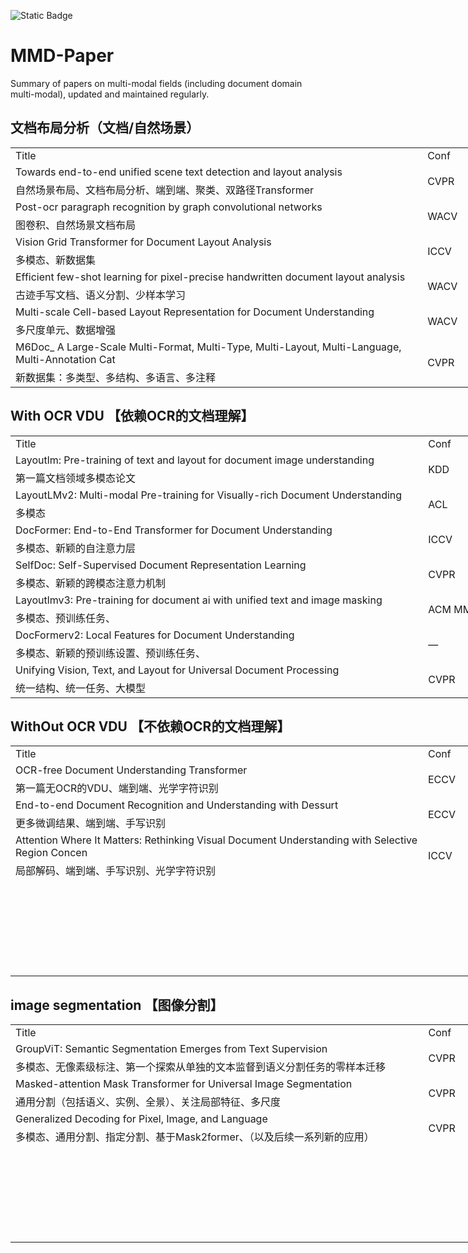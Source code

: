 ![Static Badge](https://img.shields.io/badge/build-paper-brightgreen)

# MMD-Paper
Summary of papers on multi-modal fields (including document domain multi-modal), updated and maintained regularly.

## 文档布局分析（文档/自然场景）
<table width="1263.00" border="0" cellpadding="0" cellspacing="0" style="width:757.80pt;border-collapse:collapse;table-layout:fixed;">
   <colgroup><col width="870" style="mso-width-source:userset;mso-width-alt:25452;">
   <col width="104" style="mso-width-source:userset;mso-width-alt:3042;">
   <col width="102.00" style="mso-width-source:userset;mso-width-alt:2984;">
   <col width="94" style="mso-width-source:userset;mso-width-alt:2750;">
   <col width="93.00" style="mso-width-source:userset;mso-width-alt:2720;">
   </colgroup><tbody><tr height="24" style="height:14.40pt;">
    <td class="xl65" height="24" width="870" style="height:14.40pt;width:522.00pt;" x:str="">Title</td>
    <td class="xl66" width="104" style="width:62.40pt;" x:str="">Conf</td>
    <td class="xl66" width="102.00" style="width:61.20pt;" x:str="">Code</td>
    <td class="xl66" width="94" style="width:56.40pt;" x:str="">Layer</td>
    <td class="xl66" width="93.00" style="width:55.80pt;" x:str="">Recom</td>
   </tr>
   <tr height="24" style="height:14.40pt;">
    <td class="xl67" height="24" style="height:14.40pt;" x:str="">Towards end-to-end unified scene text detection and layout analysis</td>
    <td class="xl68" rowspan="2" style="border-right:none;border-bottom:none;" x:str="">CVPR</td>
    <td class="xl68" rowspan="2" style="border-right:none;border-bottom:none;" x:str="">Code</td>
    <td class="xl68" rowspan="2" style="border-right:none;border-bottom:none;" x:num="">2022</td>
    <td class="xl68" rowspan="2" style="border-right:none;border-bottom:none;" x:num="">4</td>
   </tr>
   <tr height="24" style="height:14.40pt;">
    <td class="xl67" height="24" style="height:14.40pt;" x:str="">自然场景布局、文档布局分析、端到端、聚类、双路径Transformer</td>
   </tr>
   <tr height="24" style="height:14.40pt;">
    <td class="xl67" height="24" style="height:14.40pt;" x:str="">Post-ocr paragraph recognition by graph convolutional networks</td>
    <td class="xl68" rowspan="2" style="border-right:none;border-bottom:none;" x:str="">WACV</td>
    <td class="xl68" rowspan="2" style="border-right:none;border-bottom:none;" x:str="">Code</td>
    <td class="xl68" rowspan="2" style="border-right:none;border-bottom:none;" x:num="">2022</td>
    <td class="xl68" rowspan="2" style="border-right:none;border-bottom:none;" x:num="">4</td>
   </tr>
   <tr height="24" style="height:14.40pt;">
    <td class="xl67" height="24" style="height:14.40pt;" x:str="">图卷积、自然场景文档布局</td>
   </tr>
   <tr height="24" style="height:14.40pt;">
    <td class="xl67" height="24" style="height:14.40pt;" x:str="">Vision Grid Transformer for Document Layout Analysis</td>
    <td class="xl68" rowspan="2" style="border-right:none;border-bottom:none;" x:str="">ICCV</td>
    <td class="xl68" rowspan="2" style="border-right:none;border-bottom:none;" x:str="">Code</td>
    <td class="xl68" rowspan="2" style="border-right:none;border-bottom:none;" x:num="">2023</td>
    <td class="xl68" rowspan="2" style="border-right:none;border-bottom:none;"></td>
   </tr>
   <tr height="24" style="height:14.40pt;">
    <td class="xl67" height="24" style="height:14.40pt;" x:str="">多模态、新数据集</td>
   </tr>
   <tr height="24" style="height:14.40pt;">
    <td class="xl67" height="24" style="height:14.40pt;" x:str="">Efficient few-shot learning for pixel-precise handwritten document layout analysis</td>
    <td class="xl68" rowspan="2" style="border-right:none;border-bottom:none;" x:str="">WACV</td>
    <td class="xl69" rowspan="2" style="border-right:none;border-bottom:none;" x:str="">—</td>
    <td class="xl68" rowspan="2" style="border-right:none;border-bottom:none;" x:num="">2023</td>
    <td class="xl68" rowspan="2" style="border-right:none;border-bottom:none;"></td>
   </tr>
   <tr height="24" style="height:14.40pt;">
    <td class="xl67" height="24" style="height:14.40pt;" x:str="">古迹手写文档、语义分割、少样本学习</td>
   </tr>
   <tr height="24" style="height:14.40pt;">
    <td class="xl67" height="24" style="height:14.40pt;" x:str="">Multi-scale Cell-based Layout Representation for Document Understanding</td>
    <td class="xl68" rowspan="2" style="border-right:none;border-bottom:none;" x:str="">WACV</td>
    <td class="xl68" rowspan="2" style="border-right:none;border-bottom:none;" x:str="">Code</td>
    <td class="xl68" rowspan="2" style="border-right:none;border-bottom:none;" x:num="">2023</td>
    <td class="xl68" rowspan="2" style="border-right:none;border-bottom:none;"></td>
   </tr>
   <tr height="24" style="height:14.40pt;">
    <td class="xl67" height="24" style="height:14.40pt;" x:str="">多尺度单元、数据增强</td>
   </tr>
   <tr height="24" style="height:14.40pt;">
    <td class="xl67" height="24" style="height:14.40pt;" x:str="">M6Doc_ A Large-Scale Multi-Format, Multi-Type, Multi-Layout, Multi-Language, Multi-Annotation Cat<span style="display:none;">egory Dataset for Modern Document Layout Analysis</span></td>
    <td class="xl68" rowspan="2" style="border-right:none;border-bottom:none;" x:str="">CVPR</td>
    <td class="xl68" rowspan="2" style="border-right:none;border-bottom:none;" x:str="">Code</td>
    <td class="xl68" rowspan="2" style="border-right:none;border-bottom:none;" x:num="">2023</td>
    <td class="xl68" rowspan="2" style="border-right:none;border-bottom:none;"></td>
   </tr>
   <tr height="24" style="height:14.40pt;">
    <td class="xl67" height="24" style="height:14.40pt;" x:str="">新数据集：多类型、多结构、多语言、多注释</td>
   </tr>
   <!--[if supportMisalignedColumns]-->
    <tr width="0" style="display:none;">
     <td width="870" style="width:522;"></td>
     <td width="104" style="width:62;"></td>
     <td width="102" style="width:61;"></td>
     <td width="94" style="width:56;"></td>
     <td width="93" style="width:56;"></td>
    </tr>
   <!--[endif]-->
  </tbody></table>

## With OCR VDU 【依赖OCR的文档理解】
<table width="1263.00" border="0" cellpadding="0" cellspacing="0" style="width:757.80pt;border-collapse:collapse;table-layout:fixed;">
   <colgroup><col width="870" style="mso-width-source:userset;mso-width-alt:25452;">
   <col width="104" style="mso-width-source:userset;mso-width-alt:3042;">
   <col width="102.00" style="mso-width-source:userset;mso-width-alt:2984;">
   <col width="94" style="mso-width-source:userset;mso-width-alt:2750;">
   <col width="93.00" style="mso-width-source:userset;mso-width-alt:2720;">
   </colgroup><tbody><tr height="24" style="height:14.40pt;">
    <td class="xl65" height="24" width="870" style="height:14.40pt;width:522.00pt;" x:str="">Title</td>
    <td class="xl66" width="104" style="width:62.40pt;" x:str="">Conf</td>
    <td class="xl66" width="102.00" style="width:61.20pt;" x:str="">Code</td>
    <td class="xl66" width="94" style="width:56.40pt;" x:str="">Layer</td>
    <td class="xl66" width="93.00" style="width:55.80pt;" x:str="">Recom</td>
   </tr>
   <tr height="24" style="height:14.40pt;">
    <td class="xl67" height="24" style="height:14.40pt;" x:str="">Layoutlm: Pre-training of text and layout for document image understanding</td>
    <td class="xl68" rowspan="2" style="border-right:none;border-bottom:none;" x:str="">KDD</td>
    <td class="xl68" rowspan="2" style="border-right:none;border-bottom:none;" x:str="">Code</td>
    <td class="xl68" rowspan="2" style="border-right:none;border-bottom:none;" x:num="">2020</td>
    <td class="xl68" rowspan="2" style="border-right:none;border-bottom:none;" x:num="">2</td>
   </tr>
   <tr height="24" style="height:14.40pt;">
    <td class="xl67" height="24" style="height:14.40pt;" x:str="">第一篇文档领域多模态论文</td>
   </tr>
   <tr height="24" style="height:14.40pt;">
    <td class="xl67" height="24" style="height:14.40pt;" x:str="">LayoutLMv2: Multi-modal Pre-training for Visually-rich Document Understanding</td>
    <td class="xl68" rowspan="2" style="border-right:none;border-bottom:none;" x:str="">ACL</td>
    <td class="xl68" rowspan="2" style="border-right:none;border-bottom:none;" x:str="">Code</td>
    <td class="xl68" rowspan="2" style="border-right:none;border-bottom:none;" x:num="">2021</td>
    <td class="xl68" rowspan="2" style="border-right:none;border-bottom:none;" x:num="">2</td>
   </tr>
   <tr height="24" style="height:14.40pt;">
    <td class="xl67" height="24" style="height:14.40pt;" x:str="">多模态</td>
   </tr>
   <tr height="24" style="height:14.40pt;">
    <td class="xl67" height="24" style="height:14.40pt;" x:str="">DocFormer: End-to-End Transformer for Document Understanding</td>
    <td class="xl68" rowspan="2" style="border-right:none;border-bottom:none;" x:str="">ICCV</td>
    <td class="xl68" rowspan="2" style="border-right:none;border-bottom:none;" x:str="">非官方</td>
    <td class="xl68" rowspan="2" style="border-right:none;border-bottom:none;" x:num="">2021</td>
    <td class="xl68" rowspan="2" style="border-right:none;border-bottom:none;" x:num="">2</td>
   </tr>
   <tr height="24" style="height:14.40pt;">
    <td class="xl67" height="24" style="height:14.40pt;" x:str="">多模态、新颖的自注意力层</td>
   </tr>
   <tr height="24" style="height:14.40pt;">
    <td class="xl67" height="24" style="height:14.40pt;" x:str="">SelfDoc: Self-Supervised Document Representation Learning</td>
    <td class="xl68" rowspan="2" style="border-right:none;border-bottom:none;" x:str="">CVPR</td>
    <td class="xl68" rowspan="2" style="border-right:none;border-bottom:none;" x:str="">Code</td>
    <td class="xl68" rowspan="2" style="border-right:none;border-bottom:none;" x:num="">2021</td>
    <td class="xl68" rowspan="2" style="border-right:none;border-bottom:none;" x:num="">2</td>
   </tr>
   <tr height="24" style="height:14.40pt;">
    <td class="xl67" height="24" style="height:14.40pt;" x:str="">多模态、新颖的跨模态注意力机制</td>
   </tr>
   <tr height="24" style="height:14.40pt;">
    <td class="xl67" height="24" style="height:14.40pt;" x:str="">Layoutlmv3: Pre-training for document ai with unified text and image masking</td>
    <td class="xl68" rowspan="2" style="border-right:none;border-bottom:none;" x:str="">ACM MM</td>
    <td class="xl68" rowspan="2" style="border-right:none;border-bottom:none;" x:str="">Code</td>
    <td class="xl68" rowspan="2" style="border-right:none;border-bottom:none;" x:num="">2022</td>
    <td class="xl68" rowspan="2" style="border-right:none;border-bottom:none;" x:num="">4</td>
   </tr>
   <tr height="24" style="height:14.40pt;">
    <td class="xl67" height="24" style="height:14.40pt;" x:str="">多模态、预训练任务、</td>
   </tr>
   <tr height="24" style="height:14.40pt;">
    <td class="xl67" height="24" style="height:14.40pt;" x:str="">DocFormerv2: Local Features for Document Understanding</td>
    <td class="xl69" rowspan="2" style="border-right:none;border-bottom:none;" x:str="">—</td>
    <td class="xl69" rowspan="2" style="border-right:none;border-bottom:none;" x:str="">—</td>
    <td class="xl68" rowspan="2" style="border-right:none;border-bottom:none;" x:num="">2023</td>
    <td class="xl68" rowspan="2" style="border-right:none;border-bottom:none;" x:num="">4</td>
   </tr>
   <tr height="24" style="height:14.40pt;">
    <td class="xl67" height="24" style="height:14.40pt;" x:str="">多模态、新颖的预训练设置、预训练任务、</td>
   </tr>
   <tr height="24" style="height:14.40pt;">
    <td class="xl67" height="24" style="height:14.40pt;" x:str="">Unifying Vision, Text, and Layout for Universal Document Processing</td>
    <td class="xl68" rowspan="2" style="border-right:none;border-bottom:none;" x:str="">CVPR</td>
    <td class="xl68" rowspan="2" style="border-right:none;border-bottom:none;" x:str="">Code</td>
    <td class="xl68" rowspan="2" style="border-right:none;border-bottom:none;" x:num="">2023</td>
    <td class="xl68" rowspan="2" style="border-right:none;border-bottom:none;" x:num="">5</td>
   </tr>
   <tr height="24" style="height:14.40pt;">
    <td class="xl67" height="24" style="height:14.40pt;" x:str="">统一结构、统一任务、大模型</td>
   </tr>
   <!--[if supportMisalignedColumns]-->
    <tr width="0" style="display:none;">
     <td width="870" style="width:522;"></td>
     <td width="104" style="width:62;"></td>
     <td width="102" style="width:61;"></td>
     <td width="94" style="width:56;"></td>
     <td width="93" style="width:56;"></td>
    </tr>
   <!--[endif]-->
  </tbody></table>

## WithOut OCR VDU 【不依赖OCR的文档理解】
<table width="1263.00" border="0" cellpadding="0" cellspacing="0" style="width:757.80pt;border-collapse:collapse;table-layout:fixed;">
   <colgroup><col width="870" style="mso-width-source:userset;mso-width-alt:25452;">
   <col width="104" style="mso-width-source:userset;mso-width-alt:3042;">
   <col width="102.00" style="mso-width-source:userset;mso-width-alt:2984;">
   <col width="94" style="mso-width-source:userset;mso-width-alt:2750;">
   <col width="93.00" style="mso-width-source:userset;mso-width-alt:2720;">
   </colgroup><tbody><tr height="24" style="height:14.40pt;">
    <td class="xl65" height="24" width="870" style="height:14.40pt;width:522.00pt;" x:str="">Title</td>
    <td class="xl66" width="104" style="width:62.40pt;" x:str="">Conf</td>
    <td class="xl66" width="102.00" style="width:61.20pt;" x:str="">Code</td>
    <td class="xl66" width="94" style="width:56.40pt;" x:str="">Layer</td>
    <td class="xl66" width="93.00" style="width:55.80pt;" x:str="">Recom</td>
   </tr>
   <tr height="24" style="height:14.40pt;">
    <td class="xl67" height="24" style="height:14.40pt;" x:str="">OCR-free Document Understanding Transformer</td>
    <td class="xl68" rowspan="2" style="border-right:none;border-bottom:none;" x:str="">ECCV</td>
    <td class="xl68" rowspan="2" style="border-right:none;border-bottom:none;" x:str="">Code</td>
    <td class="xl68" rowspan="2" style="border-right:none;border-bottom:none;" x:num="">2022</td>
    <td class="xl68" rowspan="2" style="border-right:none;border-bottom:none;" x:num="">4</td>
   </tr>
   <tr height="24" style="height:14.40pt;">
    <td class="xl67" height="24" style="height:14.40pt;" x:str="">第一篇无OCR的VDU、端到端、光学字符识别</td>
   </tr>
   <tr height="24" style="height:14.40pt;">
    <td class="xl67" height="24" style="height:14.40pt;" x:str="">End-to-end Document Recognition and Understanding with Dessurt</td>
    <td class="xl68" rowspan="2" style="border-right:none;border-bottom:none;" x:str="">ECCV</td>
    <td class="xl68" rowspan="2" style="border-right:none;border-bottom:none;" x:str="">Code</td>
    <td class="xl68" rowspan="2" style="border-right:none;border-bottom:none;" x:num="">2022</td>
    <td class="xl68" rowspan="2" style="border-right:none;border-bottom:none;" x:num="">3</td>
   </tr>
   <tr height="24" style="height:14.40pt;">
    <td class="xl67" height="24" style="height:14.40pt;" x:str="">更多微调结果、端到端、手写识别</td>
   </tr>
   <tr height="24" style="height:14.40pt;">
    <td class="xl67" height="24" style="height:14.40pt;" x:str="">Attention Where It Matters: Rethinking Visual Document Understanding with Selective Region Concen<span style="display:none;">tration</span></td>
    <td class="xl68" rowspan="2" style="border-right:none;border-bottom:none;" x:str="">ICCV</td>
    <td class="xl69" rowspan="2" style="border-right:none;border-bottom:none;" x:str="">—</td>
    <td class="xl68" rowspan="2" style="border-right:none;border-bottom:none;" x:num="">2023</td>
    <td class="xl68" rowspan="2" style="border-right:none;border-bottom:none;" x:num="">5</td>
   </tr>
   <tr height="24" style="height:14.40pt;">
    <td class="xl67" height="24" style="height:14.40pt;" x:str="">局部解码、端到端、手写识别、光学字符识别</td>
   </tr>
   <tr height="24" style="height:14.40pt;">
    <td class="xl67" height="24" style="height:14.40pt;"></td>
    <td class="xl68" rowspan="2" style="border-right:none;border-bottom:none;"></td>
    <td class="xl68" rowspan="2" style="border-right:none;border-bottom:none;"></td>
    <td class="xl68" rowspan="2" style="border-right:none;border-bottom:none;"></td>
    <td class="xl68" rowspan="2" style="border-right:none;border-bottom:none;"></td>
   </tr>
   <tr height="24" style="height:14.40pt;">
    <td class="xl67" height="24" style="height:14.40pt;"></td>
   </tr>
   <tr height="24" style="height:14.40pt;">
    <td class="xl67" height="24" style="height:14.40pt;"></td>
    <td class="xl68" rowspan="2" style="border-right:none;border-bottom:none;"></td>
    <td class="xl68" rowspan="2" style="border-right:none;border-bottom:none;"></td>
    <td class="xl68" rowspan="2" style="border-right:none;border-bottom:none;"></td>
    <td class="xl68" rowspan="2" style="border-right:none;border-bottom:none;"></td>
   </tr>
   <tr height="24" style="height:14.40pt;">
    <td class="xl67" height="24" style="height:14.40pt;"></td>
   </tr>
   <tr height="24" style="height:14.40pt;">
    <td class="xl67" height="24" style="height:14.40pt;"></td>
    <td class="xl69" rowspan="2" style="border-right:none;border-bottom:none;"></td>
    <td class="xl69" rowspan="2" style="border-right:none;border-bottom:none;"></td>
    <td class="xl68" rowspan="2" style="border-right:none;border-bottom:none;"></td>
    <td class="xl68" rowspan="2" style="border-right:none;border-bottom:none;"></td>
   </tr>
   <tr height="24" style="height:14.40pt;">
    <td class="xl67" height="24" style="height:14.40pt;"></td>
   </tr>
   <tr height="24" style="height:14.40pt;">
    <td class="xl67" height="24" style="height:14.40pt;"></td>
    <td class="xl68" rowspan="2" style="border-right:none;border-bottom:none;"></td>
    <td class="xl68" rowspan="2" style="border-right:none;border-bottom:none;"></td>
    <td class="xl68" rowspan="2" style="border-right:none;border-bottom:none;"></td>
    <td class="xl68" rowspan="2" style="border-right:none;border-bottom:none;"></td>
   </tr>
   <tr height="24" style="height:14.40pt;">
    <td class="xl67" height="24" style="height:14.40pt;"></td>
   </tr>
   <!--[if supportMisalignedColumns]-->
    <tr width="0" style="display:none;">
     <td width="870" style="width:522;"></td>
     <td width="104" style="width:62;"></td>
     <td width="102" style="width:61;"></td>
     <td width="94" style="width:56;"></td>
     <td width="93" style="width:56;"></td>
    </tr>
   <!--[endif]-->
  </tbody></table>

## image segmentation 【图像分割】
<table width="1263.00" border="0" cellpadding="0" cellspacing="0" style="width:757.80pt;border-collapse:collapse;table-layout:fixed;">
   <colgroup><col width="870" style="mso-width-source:userset;mso-width-alt:25452;">
   <col width="104" style="mso-width-source:userset;mso-width-alt:3042;">
   <col width="102.00" style="mso-width-source:userset;mso-width-alt:2984;">
   <col width="94" style="mso-width-source:userset;mso-width-alt:2750;">
   <col width="93.00" style="mso-width-source:userset;mso-width-alt:2720;">
   </colgroup><tbody><tr height="24" style="height:14.40pt;">
    <td class="xl65" height="24" width="870" style="height:14.40pt;width:522.00pt;" x:str="">Title</td>
    <td class="xl66" width="104" style="width:62.40pt;" x:str="">Conf</td>
    <td class="xl66" width="102.00" style="width:61.20pt;" x:str="">Code</td>
    <td class="xl66" width="94" style="width:56.40pt;" x:str="">Layer</td>
    <td class="xl66" width="93.00" style="width:55.80pt;" x:str="">Recom</td>
   </tr>
   <tr height="24" style="height:14.40pt;">
    <td class="xl67" height="24" style="height:14.40pt;" x:str="">GroupViT: Semantic Segmentation Emerges from Text Supervision</td>
    <td class="xl68" rowspan="2" style="border-right:none;border-bottom:none;" x:str="">CVPR</td>
    <td class="xl68" rowspan="2" style="border-right:none;border-bottom:none;" x:str="">Code</td>
    <td class="xl68" rowspan="2" style="border-right:none;border-bottom:none;" x:num="">2022</td>
    <td class="xl68" rowspan="2" style="border-right:none;border-bottom:none;" x:num="">3</td>
   </tr>
   <tr height="24" style="height:14.40pt;">
    <td class="xl67" height="24" style="height:14.40pt;" x:str="">多模态、无像素级标注、第一个探索从单独的文本监督到语义分割任务的零样本迁移</td>
   </tr>
   <tr height="24" style="height:14.40pt;">
    <td class="xl67" height="24" style="height:14.40pt;" x:str="">Masked-attention Mask Transformer for Universal Image Segmentation</td>
    <td class="xl68" rowspan="2" style="border-right:none;border-bottom:none;" x:str="">CVPR</td>
    <td class="xl68" rowspan="2" style="border-right:none;border-bottom:none;" x:str="">Code</td>
    <td class="xl68" rowspan="2" style="border-right:none;border-bottom:none;" x:num="">2022</td>
    <td class="xl68" rowspan="2" style="border-right:none;border-bottom:none;" x:num="">4</td>
   </tr>
   <tr height="24" style="height:14.40pt;">
    <td class="xl67" height="24" style="height:14.40pt;" x:str="">通用分割（包括语义、实例、全景）、关注局部特征、多尺度</td>
   </tr>
   <tr height="24" style="height:14.40pt;">
    <td class="xl67" height="24" style="height:14.40pt;" x:str="">Generalized Decoding for Pixel, Image, and Language</td>
    <td class="xl68" rowspan="2" style="border-right:none;border-bottom:none;" x:str="">CVPR</td>
    <td class="xl68" rowspan="2" style="border-right:none;border-bottom:none;" x:str="">Code</td>
    <td class="xl68" rowspan="2" style="border-right:none;border-bottom:none;" x:num="">2023</td>
    <td class="xl68" rowspan="2" style="border-right:none;border-bottom:none;" x:num="">4</td>
   </tr>
   <tr height="24" style="height:14.40pt;">
    <td class="xl67" height="24" style="height:14.40pt;" x:str="">多模态、通用分割、指定分割、基于Mask2former、（以及后续一系列新的应用）</td>
   </tr>
   <tr height="24" style="height:14.40pt;">
    <td class="xl67" height="24" style="height:14.40pt;"></td>
    <td class="xl68" rowspan="2" style="border-right:none;border-bottom:none;"></td>
    <td class="xl68" rowspan="2" style="border-right:none;border-bottom:none;"></td>
    <td class="xl68" rowspan="2" style="border-right:none;border-bottom:none;"></td>
    <td class="xl68" rowspan="2" style="border-right:none;border-bottom:none;"></td>
   </tr>
   <tr height="24" style="height:14.40pt;">
    <td class="xl67" height="24" style="height:14.40pt;"></td>
   </tr>
   <tr height="24" style="height:14.40pt;">
    <td class="xl67" height="24" style="height:14.40pt;"></td>
    <td class="xl68" rowspan="2" style="border-right:none;border-bottom:none;"></td>
    <td class="xl68" rowspan="2" style="border-right:none;border-bottom:none;"></td>
    <td class="xl68" rowspan="2" style="border-right:none;border-bottom:none;"></td>
    <td class="xl68" rowspan="2" style="border-right:none;border-bottom:none;"></td>
   </tr>
   <tr height="24" style="height:14.40pt;">
    <td class="xl67" height="24" style="height:14.40pt;"></td>
   </tr>
   <tr height="24" style="height:14.40pt;">
    <td class="xl67" height="24" style="height:14.40pt;"></td>
    <td class="xl69" rowspan="2" style="border-right:none;border-bottom:none;"></td>
    <td class="xl69" rowspan="2" style="border-right:none;border-bottom:none;"></td>
    <td class="xl68" rowspan="2" style="border-right:none;border-bottom:none;"></td>
    <td class="xl68" rowspan="2" style="border-right:none;border-bottom:none;"></td>
   </tr>
   <tr height="24" style="height:14.40pt;">
    <td class="xl67" height="24" style="height:14.40pt;"></td>
   </tr>
   <tr height="24" style="height:14.40pt;">
    <td class="xl67" height="24" style="height:14.40pt;"></td>
    <td class="xl68" rowspan="2" style="border-right:none;border-bottom:none;"></td>
    <td class="xl68" rowspan="2" style="border-right:none;border-bottom:none;"></td>
    <td class="xl68" rowspan="2" style="border-right:none;border-bottom:none;"></td>
    <td class="xl68" rowspan="2" style="border-right:none;border-bottom:none;"></td>
   </tr>
   <tr height="24" style="height:14.40pt;">
    <td class="xl67" height="24" style="height:14.40pt;"></td>
   </tr>
   <!--[if supportMisalignedColumns]-->
    <tr width="0" style="display:none;">
     <td width="870" style="width:522;"></td>
     <td width="104" style="width:62;"></td>
     <td width="102" style="width:61;"></td>
     <td width="94" style="width:56;"></td>
     <td width="93" style="width:56;"></td>
    </tr>
   <!--[endif]-->
  </tbody></table>
